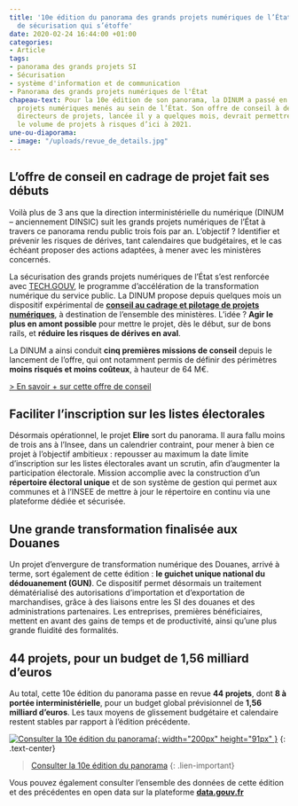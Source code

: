 ```yaml
---
title: '10e édition du panorama des grands projets numériques de l’État  : un dispositif
  de sécurisation qui s’étoffe'
date: 2020-02-24 16:44:00 +01:00
categories:
- Article
tags:
- panorama des grands projets SI
- Sécurisation
- système d'information et de communication
- Panorama des grands projets numériques de l'État
chapeau-text: Pour la 10e édition de son panorama, la DINUM a passé en revue 44 grands
  projets numériques menés au sein de l’État. Son offre de conseil à destination des
  directeurs de projets, lancée il y a quelques mois, devrait permettre de réduire
  le volume de projets à risques d’ici à 2021.
une-ou-diaporama:
- image: "/uploads/revue_de_details.jpg"
---
```


## L’offre de conseil en cadrage de projet fait ses débuts

Voilà plus de 3 ans que la direction interministérielle du numérique (DINUM – anciennement DINSIC) suit les grands projets numériques de l’État à travers ce panorama rendu public trois fois par an. L’objectif ? Identifier et prévenir les risques de dérives, tant calendaires que budgétaires, et le cas échéant proposer des actions adaptées, à mener avec les ministères concernés.

La sécurisation des grands projets numériques de l’État s’est renforcée avec [TECH.GOUV](https://www.numerique.gouv.fr/actualites/tech-gouv-strategie-et-feuille-de-route-2019-2021/), le programme d’accélération de la transformation numérique du service public. La DINUM propose depuis quelques mois un dispositif expérimental de **[conseil au cadrage et pilotage de projets numériques](https://www.numerique.gouv.fr/produits-services/conseil-accompagnement-cadrage-et-pilotage-de-projets-numeriques/)**, à destination de l’ensemble des ministères. L’idée ? **Agir le plus en amont possible** pour mettre le projet, dès le début, sur de bons rails, et **réduire les risques de dérives en aval**.

La DINUM a ainsi conduit **cinq premières missions de conseil** depuis le lancement de l’offre, qui ont notamment permis de définir des périmètres **moins risqués et moins coûteux**, à hauteur de 64 M€.

[> En savoir \+ sur cette offre de conseil](https://www.numerique.gouv.fr/produits-services/conseil-accompagnement-cadrage-et-pilotage-de-projets-numeriques/)

## Faciliter l’inscription sur les listes électorales

Désormais opérationnel, le projet **Elire** sort du panorama. Il aura fallu moins de trois ans à l’Insee, dans un calendrier contraint, pour mener à bien ce projet à l’objectif ambitieux : repousser au maximum la date limite d’inscription sur les listes électorales avant un scrutin, afin d’augmenter la participation électorale. Mission accomplie avec la construction d’un **répertoire électoral unique** et de son système de gestion qui permet aux communes et à l’INSEE de mettre à jour le répertoire en continu via une plateforme dédiée et sécurisée.

## Une grande transformation finalisée aux Douanes

Un projet d’envergure de transformation numérique des Douanes, arrivé à terme, sort également de cette édition : **le guichet unique national du dédouanement (GUN)**. Ce dispositif permet désormais un traitement dématérialisé des autorisations d’importation et d’exportation de marchandises, grâce à des liaisons entre les SI des douanes et des administrations partenaires. Les entreprises, premières bénéficiaires, mettent en avant des gains de temps et de productivité, ainsi qu’une plus grande fluidité des formalités.

## 44 projets, pour un budget de 1,56 milliard d’euros

Au total, cette 10e édition du panorama passe en revue **44 projets**, dont **8 à portée interministérielle**, pour un budget global prévisionnel de **1,56 milliard d’euros**. Les taux moyens de glissement budgétaire et calendaire restent stables par rapport à l’édition précédente.


[![Consulter la 10e édition du panorama](/uploads/capture-panorama-fevrier2020-2.png){: width="200px" height="91px" }](https://www.numerique.gouv.fr/publications/panorama-grands-projets-si/)
{: .text-center}

> [Consulter la 10e édition du panorama](https://www.numerique.gouv.fr/publications/panorama-grands-projets-si/)
> {: .lien-important}

Vous pouvez également consulter l’ensemble des données de cette édition et des précédentes en open data sur la plateforme **[data.gouv.fr](https://www.data.gouv.fr/fr/datasets/panorama-des-grands-projets-si-de-letat-1/)**